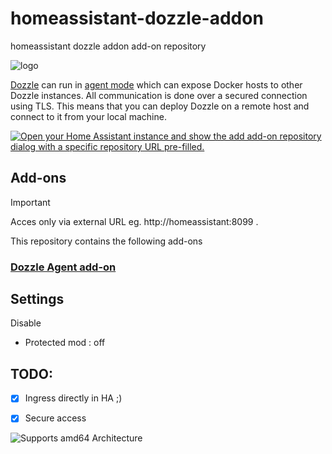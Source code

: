 # homeassistant-dozzle-addon
homeassistant dozzle addon add-on repository

![logo](https://github.com/user-attachments/assets/b184931c-03d4-4e8a-b716-a9b17055892d)


[Dozzle](https://dozzle.dev/) can run in [agent mode](https://dozzle.dev/guide/agent) which can expose Docker hosts to other Dozzle instances. All communication is done over a secured connection using TLS. This means that you can deploy Dozzle on a remote host and connect to it from your local machine.

[![Open your Home Assistant instance and show the add add-on repository dialog with a specific repository URL pre-filled.](https://my.home-assistant.io/badges/supervisor_add_addon_repository.svg)](https://my.home-assistant.io/redirect/supervisor_add_addon_repository/?repository_url=https%3A%2F%2Fgithub.com%2FErreur32t%2Fhomeassistant-dozzle-addon)

## Add-ons

> [!IMPORTANT]
> Acces only via external URL eg. http://homeassistant:8099 .


This repository contains the following add-ons
### [Dozzle Agent add-on](./dozzle-agent)

## Settings
 Disable
 - Protected mod : off


## TODO:
- [x] Ingress directly in HA ;)
- [x] Secure access



![Supports amd64 Architecture][amd64-shield]

[amd64-shield]: https://img.shields.io/badge/amd64-yes-green.svg
